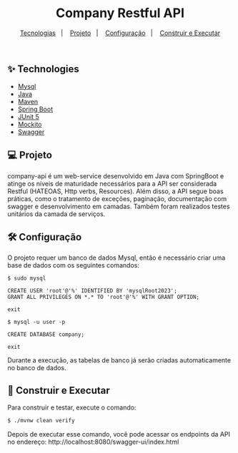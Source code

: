 <h1 align="center">
  Company Restful API
</h1>

<p align="center">
  <a href="#-technologies">Tecnologias</a>&nbsp;&nbsp;&nbsp;|&nbsp;&nbsp;&nbsp;
  <a href="#-project">Projeto</a>&nbsp;&nbsp;&nbsp;|&nbsp;&nbsp;&nbsp;
  <a href="#-configuration">Configuração</a>&nbsp;&nbsp;&nbsp;|&nbsp;&nbsp;&nbsp;
  <a href="#-developing">Construir e Executar</a>
</p>

<br>

## ✨ Technologies

- [Mysql](https://dev.mysql.com/downloads/mysql/)
- [Java](https://www.oracle.com/java/technologies/downloads/)
- [Maven](https://maven.apache.org/download.cgi)
- [Spring Boot](https://spring.io/projects/spring-boot)
- [JUnit 5](https://junit.org/junit5/docs/current/user-guide/)
- [Mockito](https://site.mockito.org)
- [Swagger](https://swagger.io/)

## 💻 Projeto

company-api é um web-service desenvolvido em Java com SpringBoot e atinge os níveis de maturidade necessários para a API ser considerada Restful (HATEOAS, Http verbs, Resources). Além disso, a API segue boas práticas, como o tratamento de exceções, paginação, documentação com swagger e desenvolvimento em camadas.
Também foram realizados testes unitários da camada de serviços.

## 🛠️ Configuração

O projeto requer um banco de dados Mysql, então é necessário criar uma base de dados com os seguintes comandos:

```
$ sudo mysql

CREATE USER 'root'@'%' IDENTIFIED BY 'mysqlRoot2023';
GRANT ALL PRIVILEGES ON *.* TO 'root'@'%' WITH GRANT OPTION;

exit

$ mysql -u user -p

CREATE DATABASE company;

exit
```

Durante a execução, as tabelas de banco já serão criadas automaticamente no banco de dados.

## 🚀 Construir e Executar

Para construir e testar, execute o comando:

```sh
$ ./mvnw clean verify
```

Depois de executar esse comando, você pode acessar os endpoints da API no endereço: http://localhost:8080/swagger-ui/index.html
